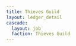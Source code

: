 ```yaml
---
title: Thieves Guild
layout: ledger_detail
cascade:
  layout: job
  faction: Thieves Guild
---
```


